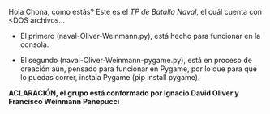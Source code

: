 Hola Chona, cómo estás?
Este es el *TP de Batalla Naval*, el cuál cuenta con <DOS archivos...

- El primero (naval-Oliver-Weinmann.py), está hecho para funcionar en la consola.

- El segundo (naval-Oliver-Weinmann-pygame.py), está en proceso de creación aún, pensado para funcionar en Pygame, por lo que para que lo puedas correr, instala Pygame (pip install pygame).

**ACLARACIÓN, el grupo está conformado por Ignacio David Oliver y Francisco Weinmann Panepucci**